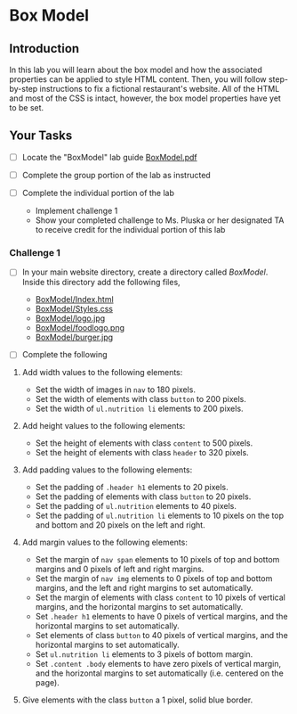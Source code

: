 # Box Model

## Introduction
In this lab you will learn about the box model and how the associated properties can be applied to style HTML content. Then, you will follow step-by-step instructions to fix a fictional restaurant's website. All of the HTML and most of the CSS is intact, however, the box model properties have yet to be set.

## Your Tasks

- [ ] Locate the "BoxModel" lab guide [BoxModel.pdf](BoxModel.pdf)

- [ ] Complete the group portion of the lab as instructed

- [ ] Complete the individual portion of the lab

	* Implement challenge 1
	* Show your completed challenge to Ms. Pluska or her designated TA to receive credit for the individual portion of this lab

### Challenge 1

- [ ] In your main website directory, create a directory called _BoxModel_.  Inside this directory add the following files, 

	* [BoxModel/Index.html](BoxModel/Index.html)
	* [BoxModel/Styles.css](BoxModel/Styles.css)
	* [BoxModel/logo.jpg](BoxModel/logo.svg)
	* [BoxModel/foodlogo.png](BoxModel/foodlogo.png)
	* [BoxModel/burger.jpg](BoxModel/burger.jpg)

- [ ] Complete the following

1.  Add width values to the following elements:

	-  Set the width of images in `nav` to 180 pixels.
	-  Set the width of elements with class `button` to 200 pixels.
	-  Set the width of `ul.nutrition li` elements to 200 pixels.

2.  Add height values to the following elements:

	-  Set the height of elements with class `content` to 500 pixels.
	-  Set the height of elements with class `header` to 320 pixels.

3. Add padding values to the following elements:

	-  Set the padding of `.header h1` elements to 20 pixels.
	-  Set the padding of elements with class `button` to 20 pixels.
	-  Set the padding of `ul.nutrition` elements to 40 pixels.
	-  Set the padding of `ul.nutrition li` elements to 10 pixels on the top and bottom and 20 pixels on the left and right.

4. Add margin values to the following elements:

	-  Set the margin of `nav span` elements to 10 pixels of top and bottom margins and 0 pixels of left and right margins.
	-  Set the margin of `nav img` elements to 0 pixels of top and bottom margins, and the left and right margins to set automatically.
	-  Set the margin of elements with class `content` to 10 pixels of vertical margins, and the horizontal margins to set automatically.
	-  Set `.header h1` elements to have 0 pixels of vertical margins, and the horizontal margins to set automatically.
	-  Set elements of class `button` to 40 pixels of vertical margins, and the horizontal margins to set automatically.
	-  Set `ul.nutrition li` elements to 3 pixels of bottom margin.
	-  Set `.content .body` elements to have zero pixels of vertical margin, and the horizontal margins to set automatically (i.e. centered on the page).

5. Give elements with the class `button` a 1 pixel, solid blue border.





